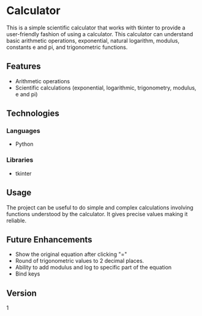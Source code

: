 # Calculator

This is a simple scientific calculator that works with tkinter to provide a user-friendly fashion of using a calculator. This calculator can understand basic arithmetic operations, exponential, natural logarithm, modulus, constants e and pi, and trigonometric functions.

## Features
- Arithmetic operations
- Scientific calculations (exponential, logarithmic, trigonometry, modulus, e and pi)

## Technologies
### Languages
- Python

### Libraries
- tkinter

## Usage
The project can be useful to do simple and complex calculations involving functions understood by the calculator. It gives precise values making it reliable.

## Future Enhancements
- Show the original equation after clicking  "="
- Round of trigonometric values to 2 decimal places.
- Ability to add modulus and log to specific part of the equation
- Bind keys

## Version
1
